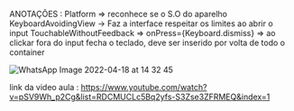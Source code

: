 ANOTAÇÕES : 
Platform => reconhece se o S.O do aparelho
KeyboardAvoidingView -> Faz a interface respeitar os limites ao abrir o input
TouchableWithoutFeedback => onPress={Keyboard.dismiss} => ao clickar fora do input fecha o teclado, deve ser inserido por volta de todo o container



![WhatsApp Image 2022-04-18 at 14 32 45](https://user-images.githubusercontent.com/79750052/163848958-435c746d-faf6-40fd-9bde-223af3dbe463.jpeg)

link da video aula : 
https://www.youtube.com/watch?v=pSV9Wh_p2Cg&list=RDCMUCLc5Bq2yfs-S3Zse3ZFRMEQ&index=1
